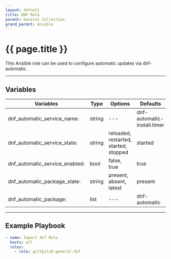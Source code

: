 ```yaml
---
layout: default
title: DNF Role
parent: General Collection
grand_parent: Ansible
---
```


# {{ page.title }}

This Ansible role can be used to configure automatic updates via dnf-automatic.

______________________________________________________________________

## Variables

| Variables                      | Type   | Options                               | Defaults                    |
| ------------------------------ | ------ | ------------------------------------- | --------------------------- |
| dnf_automatic_service_name:    | string | ---                                   | dnf-automatic-install.timer |
| dnf_automatic_service_state:   | string | reloaded, restarted, started, stopped | started                     |
| dnf_automatic_service_enabled: | bool   | false, true                           | true                        |
| dnf_automatic_package_state:   | string | present, absent, latest               | present                     |
| dnf_automatic_package:         | list   | ---                                   | dnf-automatic               |

______________________________________________________________________

## Example Playbook

```yaml
- name: Import dnf Role
  hosts: all
  roles:
    - role: giftpilz0.general.dnf
```
